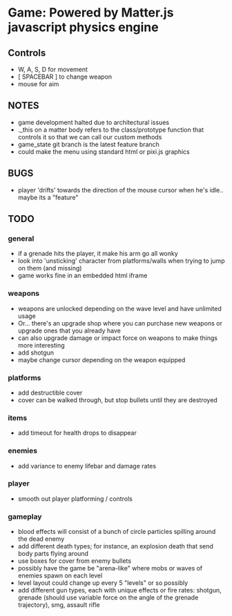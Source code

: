 # Game: Powered by Matter.js javascript physics engine

## Controls
- W, A, S, D for movement
- [ SPACEBAR ] to change weapon
- mouse for aim

## NOTES
- game development halted due to architectural issues
- ._this on a matter body refers to the class/prototype function that controls it so that we can call our custom methods
- game_state git branch is the latest feature branch
- could make the menu using standard html or pixi.js graphics

## BUGS
- player 'drifts' towards the direction of the mouse cursor when he's idle.. maybe its a "feature"

## TODO

### general
- if a grenade hits the player, it make his arm go all wonky
- look into 'unsticking' character from platforms/walls when trying to jump on them (and missing)
- game works fine in an embedded html iframe

### weapons
- weapons are unlocked depending on the wave level and have unlimited usage
- Or... there's an upgrade shop where you can purchase new weapons or upgrade ones that you already have
- can also upgrade damage or impact force on weapons to make things more interesting
- add shotgun
- maybe change cursor depending on the weapon equipped

### platforms
- add destructible cover
- cover can be walked through, but stop bullets until they are destroyed

### items
- add timeout for health drops to disappear

### enemies
- add variance to enemy lifebar and damage rates

### player
- smooth out player platforming / controls

### gameplay
- blood effects will consist of a bunch of circle particles spilling around the dead enemy
- add different death types; for instance, an explosion death that send body parts flying around
- use boxes for cover from enemy bullets
- possibly have the game be "arena-like" where mobs or waves of enemies spawn on each level
- level layout could change up every 5 "levels" or so possibly
- add different gun types, each with unique effects or fire rates: shotgun, grenade (should use variable force on the angle of the grenade trajectory), smg, assault rifle
